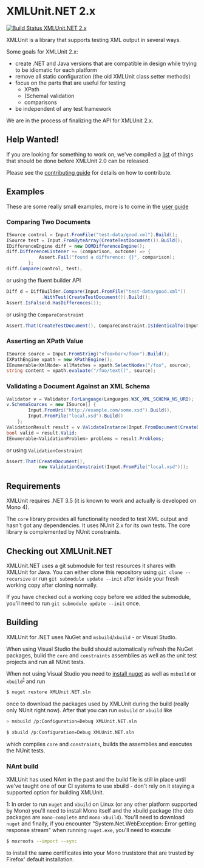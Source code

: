 XMLUnit.NET 2.x
===============

[![Build Status XMLUnit.NET 2.x](https://travis-ci.org/xmlunit/xmlunit.net.svg?branch=master)](https://travis-ci.org/xmlunit/xmlunit.net)

XMLUnit is a library that supports testing XML output in several ways.

Some goals for XMLUnit 2.x:

* create .NET and Java versions that are compatible in design while
  trying to be idiomatic for each platform
* remove all static configuration (the old XMLUnit class setter methods)
* focus on the parts that are useful for testing
  - XPath
  - (Schema) validation
  - comparisons
* be independent of any test framework

We are in the process of finalizing the API for XMLUnit 2.x.

## Help Wanted!

If you are looking for something to work on, we've compiled a
[list](https://github.com/xmlunit/xmlunit/blob/master/HELP_WANTED.md) of things that should be done before XMLUnit
2.0 can be released.

Please see the [contributing guide](CONTRIBUTING.md) for details on
how to contribute.

## Examples

These are some really small examples, more is to come in the [user guide](https://github.com/xmlunit/user-guide/wiki)

### Comparing Two Documents

```csharp
ISource control = Input.FromFile("test-data/good.xml").Build();
ISource test = Input.FromByteArray(CreateTestDocument()).Build();
IDifferenceEngine diff = new DOMDifferenceEngine();
diff.DifferenceListener += (comparison, outcome) => {
            Assert.Fail("found a difference: {}", comparison);
        };
diff.Compare(control, test);
```

or using the fluent builder API

```csharp
Diff d = DiffBuilder.Compare(Input.FromFile("test-data/good.xml"))
             .WithTest(CreateTestDocument()).Build();
Assert.IsFalse(d.HasDifferences());
```

or using the `CompareConstraint`

```csharp
Assert.That(CreateTestDocument(), CompareConstraint.IsIdenticalTo(Input.FromFile("test-data/good.xml")));
```

### Asserting an XPath Value

```csharp
ISource source = Input.FromString("<foo>bar</foo>").Build();
IXPathEngine xpath = new XPathEngine();
IEnumerable<XmlNode> allMatches = xpath.SelectNodes("/foo", source);
string content = xpath.evaluate("/foo/text()", source);
```

### Validating a Document Against an XML Schema

```csharp
Validator v = Validator.ForLanguage(Languages.W3C_XML_SCHEMA_NS_URI);
v.SchemaSources = new ISource[] {
        Input.FromUri("http://example.com/some.xsd").Build(),
        Input.FromFile("local.xsd").Build()
    };
ValidationResult result = v.ValidateInstance(Input.FromDocument(CreateDocument()).Build());
bool valid = result.Valid;
IEnumerable<ValidationProblem> problems = result.Problems;
```

or using `ValidationConstraint`

```csharp
Assert.That(CreateDocument(),
            new ValidationConstraint(Input.FromFile("local.xsd")));
```

## Requirements

XMLUnit requires .NET 3.5 (it is known to work and actually is
developed on Mono 4).

The `core` library provides all functionality needed to test XML
output and hasn't got any dependencies.  It uses NUnit 2.x for its own
tests.  The core library is complemented by NUnit constraints.

## Checking out XMLUnit.NET

XMLUnit.NET uses a git submodule for test resources it shares with
XMLUnit for Java.  You can either clone this repository using `git
clone --recursive` or run `git submodule update --init` after inside
your fresh working copy after cloning normally.

If you have checked out a working copy before we added the submodule,
you'll need to run `git submodule update --init` once.

## Building

XMLUnit for .NET uses NuGet and `msbuild`/`xbuild` - or Visual Studio.

When using Visual Studio the build should automatically refresh the NuGet packages, build the `core` and `constraints` assemblies as well as the unit test projects and run all NUnit tests.

When not using Visual Studio you need to [install nuget](http://docs.nuget.org/consume/installing-nuget) as well as `msbuild` or `xbuild`<sup>[1](#nuget-linux)</sup> and run

```sh
$ nuget restore XMLUnit.NET.sln
```

once to download the packages used by XMLUnit during the build (really only NUnit right now).  After that you can run `msbuild` or `xbuild` like

```sh
> msbuild /p:Configuration=Debug XMLUnit.NET.sln
```
```sh
$ xbuild /p:Configuration=Debug XMLUnit.NET.sln
```

which compiles `core` and `constraints`, builds the assemblies and executes the NUnit tests.

### NAnt build

XMLUnit has used NAnt in the past and the build file is still in place
until we've taught one of our CI systems to use xbuild - don't rely on
it staying a supported option for building XMLUnit.

<a name="nuget-linux">1</a>: In order to run `nuget` and `xbuild` on
Linux (or any other platform supported by Mono) you'll need to install
Mono itself and the xbuild package (the deb packages are
`mono-complete` and `mono-xbuild`).  You'll need to download `nuget`
and finally, if you encounter "System.Net.WebException: Error getting
response stream" when running `nuget.exe`, you'll need to execute

```sh
$ mozroots --import --sync
```

to install the same certificates into your Mono truststore that are
trusted by Firefox' default installation.
